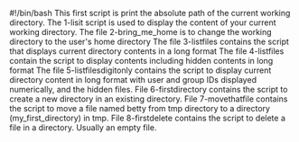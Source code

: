 #!/bin/bash
This first script is print the absolute path of the current working directory.
The 1-lisit script is used to display the content of your current working directory.
The file 2-bring_me_home is to change the working directory to the user's home directory
The file 3-listfiles contains the script that displays current directory contents in a long format
The file 4-listfiles contain the script to display contents including hidden contents in long format
The file 5-listfilesdigitonly contains the script to display current directory content in long format with user and group IDs displayed numerically, and the hidden files.
File 6-firstdirectory contains the script to create a new directory in an existing directory.
File 7-movethatfile contains the script to move a file named betty from tmp directory to a directory (my_first_directory) in tmp.
File 8-firstdelete contains the script to delete a file in a directory. Usually an empty file.
